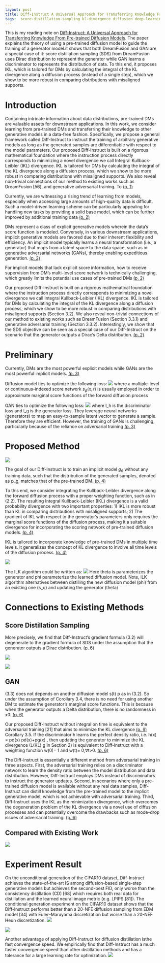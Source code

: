 ```yaml
---
layout: post
title: Diff-Instruct A Universal Approach for Transferring Knowledge From Pre-trained Diffusion Models
tags:  score-distillation-sampling kl-divergence diffusion deep-learning dreamfusion distill gan
---
```


This is my reading note on [Diff-Instruct: A Universal Approach for Transferring Knowledge From Pre-trained Diffusion Models](http://arxiv.org/abs/2305.18455). The paper explains the theory of using a pre-trained diffusion model to guide the training of a generator model.it shows that both DreamFusion and GAN are a special case of it: score distillation sampling (SDS) from DreamFusion uses Dirac distribution to represent the generator while GAN learns a discriminator to represents the distribution of data. To this end, it proposes IKL, which is tailored for DMs by calculating the integral of the KL divergence along a diffusion process (instead of a single step), which we show to be more robust in comparing distributions with misaligned supports.

# Introduction

Containing intricate information about data distributions, pre-trained DMs are valuable assets for downstream applications. In this work, we consider learning from pre-trained DMs and transferring their knowledge to other generative models in a data-free fashion. Specifically, we propose a general framework called Diff-Instruct to instruct the training of arbitrary generative models as long as the generated samples are differentiable with respect to the model parameters. Our proposed Diff-Instruct is built on a rigorous mathematical foundation where the instruction process directly corresponds to minimizing a novel divergence we call Integral Kullback-Leibler (IKL) divergence. IKL is tailored for DMs by calculating the integral of the KL divergence along a diffusion process, which we show to be more robust in comparing distributions with misaligned supports. We also reveal non-trivial connections of our method to existing works such as DreamFusion [56], and generative adversarial training. To [(p. 1)](zotero://open-pdf/library/items/47Q2WIGF?page=1&annotation=P5MPAA8H)

Currently, we are witnessing a rising trend of learning from models, especially when accessing large amounts of high-quality data is difficult. Such a model-driven learning scheme can be particularly appealing for handling new tasks by providing a solid base model, which can be further improved by additional training data [(p. 2)](zotero://open-pdf/library/items/47Q2WIGF?page=2&annotation=EXDRNDPU)

DMs represent a class of explicit generative models wherein the data’s score function is modeled. Conversely, in various downstream applications, implicit generative models are favored due to their inherent flexibility and efficiency. An implicit model typically learns a neural transformation (i.e., a generator) that maps from a latent space to the data space, such as in generative adversarial networks (GANs), thereby enabling expeditious generation. [(p. 2)](zotero://open-pdf/library/items/47Q2WIGF?page=2&annotation=J6MWHP8U)

For implicit models that lack explicit score information, how to receive supervision from DM’s multi-level score network is technically challenging, which greatly limits the potential use cases of pre-trained DMs [(p. 2)](zotero://open-pdf/library/items/47Q2WIGF?page=2&annotation=WUK254TR)

Our proposed Diff-Instruct is built on a rigorous mathematical foundation where the instruction process directly corresponds to minimizing a novel divergence we call Integral Kullback-Leibler (IKL) divergence. IKL is tailored for DMs by calculating the integral of the KL divergence along a diffusion process, which we show to be more robust in comparing distributions with misaligned supports (Section 3.2). We also reveal non-trivial connections of our method to existing works such as DreamFusion (Section 3.3.1) and generative adversarial training (Section 3.3.2). Interestingly, we show that the SDS objective can be seen as a special case of our Diff-Instruct on the scenario that the generator outputs a Dirac’s Delta distribution. [(p. 2)](zotero://open-pdf/library/items/47Q2WIGF?page=2&annotation=YHCBW6WZ)

# Preliminary
Currently, DMs are the most powerful explicit models while GANs are the most powerful implicit models. [(p. 3)](zotero://open-pdf/library/items/47Q2WIGF?page=3&annotation=644HG4WY)

Diffusion model ties to optimize the following loss:
![](https://raw.githubusercontent.com/zhangtemplar/zhangtemplar.github.io/master/uPic/luoDiffInstructUniversalApproach2023-3-x127-y514.png) 
where a multiple-level or continuous-indexed score network $s_\phi(x,t)$ is usually employed in order to approximate marginal score functions of the forward diffusion process

GAN ties to optimize the following loss:
![](https://raw.githubusercontent.com/zhangtemplar/zhangtemplar.github.io/master/uPic/luoDiffInstructUniversalApproach2023-3-x136-y341.png) 
where l_h is the discriminator loss and l_g is the generator loss. They leverage neural networks (generators) to map an easy-to-sample latent vector to generate a sample. Therefore they are efficient. However, the training of GANs is challenging, particularly because of the reliance on adversarial training [(p. 3)](zotero://open-pdf/library/items/47Q2WIGF?page=3&annotation=FNDH78QF)
# Proposed Method
![](https://raw.githubusercontent.com/zhangtemplar/zhangtemplar.github.io/master/uPic/luoDiffInstructUniversalApproach2023-4-x99-y523.png) 

The goal of our Diff-Instruct is to train an implicit model $g_\theta$ without any training data, such that the distribution of the generated samples, denoted as p_g, matches that of the pre-trained DM. [(p. 4)](zotero://open-pdf/library/items/47Q2WIGF?page=4&annotation=4V4WY8NV)

To this end, we consider integrating the Kullback-Leibler divergence along the forward diffusion process with a proper weighting function, such as in (2.2). The resulting Integral Kullback-Leibler (IKL) divergence is a valid probability divergence with two important properties: 1) IKL is more robust than KL in comparing distributions with misaligned supports; 2) The gradient of IKL with respect to the generator’s parameters only requires the marginal score functions of the diffusion process, making it a suitable divergence for incorporating the scoring network of pre-trained diffusion models. [(p. 4)](zotero://open-pdf/library/items/47Q2WIGF?page=4&annotation=IKENNIXJ)

IKL is tailored to incorporate knowledge of pre-trained DMs in multiple time levels. It generalizes the concept of KL divergence to involve all time levels of the diffusion process. [(p. 4)](zotero://open-pdf/library/items/47Q2WIGF?page=4&annotation=V485QSV2)

![](https://raw.githubusercontent.com/zhangtemplar/zhangtemplar.github.io/master/uPic/luoDiffInstructUniversalApproach2023-4-x139-y176.png) 

The ILK algorithm could be written as:
![](https://raw.githubusercontent.com/zhangtemplar/zhangtemplar.github.io/master/uPic/luoDiffInstructUniversalApproach2023-5-x101-y547.png) 
Here theta is parameterizes the generator and phi parameterize the learned diffusion model. Note, ILK algorithm alternatives between distilling the new diffusion model (phi) from an existing one (s_q) and updating the generator (theta)
# Connections to Existing Methods
## Score Distillation Sampling 
More precisely, we find that Diff-Instruct’s gradient formula (3.2) will degenerate to the gradient formula of SDS under the assumption that the generator outputs a Dirac distribution. [(p. 6)](zotero://open-pdf/library/items/47Q2WIGF?page=6&annotation=LTWK3GNH)

![](https://raw.githubusercontent.com/zhangtemplar/zhangtemplar.github.io/master/uPic/luoDiffInstructUniversalApproach2023-5-x102-y285.png) 

![](https://raw.githubusercontent.com/zhangtemplar/zhangtemplar.github.io/master/uPic/luoDiffInstructUniversalApproach2023-6-x150-y537.png) 
## GAN
(3.3) does not depends on another diffusion model s(t) p as in (3.2). So under the assumption of Corollary 3.4, there is no need for using another DM to estimate the generator’s marginal score functions. This is because when the generator outputs a Delta distribution, there is no randomness in x0. [(p. 6)](zotero://open-pdf/library/items/47Q2WIGF?page=6&annotation=MVI8AAH2)

Our proposed Diff-Instruct without integral on time is equivalent to the adversarial training [21] that aims to minimize the KL divergence [(p. 6)](zotero://open-pdf/library/items/47Q2WIGF?page=6&annotation=UDLJA9BP) Corollary 3.5. If the discriminator h learns the perfect density ratio, i.e. h(x) = pd(x) pd(x)+pg(x) , then updating the generator to minimize the KL divergence (L(KL) g in Section 2) is equivalent to Diff-Instruct with a weighting function w(0)= 1 and w(t)= 0,∀t>0. [(p. 6)](zotero://open-pdf/library/items/47Q2WIGF?page=6&annotation=RXJUBI4Q)

The Diff-Instruct is essentially a different method from adversarial training in three aspects. First, the adversarial training relies on a discriminator network to learn the density ratio between the model distribution and data distribution. However, Diff-Instruct employs DMs instead of discriminators to instruct the generator updates. Second, in scenarios where only a pre-trained diffusion model is available without any real data samples, Diff-Instruct can distill knowledge from the pre-trained model to the implicit generative model, which is not achievable with adversarial training. Third, Diff-Instruct uses the IKL as the minimization divergence, which overcomes the degeneration problem of the KL divergence via a novel use of diffusion processes and can potentially overcome the drawbacks such as mode-drop issues of adversarial training. [(p. 6)](zotero://open-pdf/library/items/47Q2WIGF?page=6&annotation=PRDM3RYT)
## Compared with Existing Work
![](https://raw.githubusercontent.com/zhangtemplar/zhangtemplar.github.io/master/uPic/luoDiffInstructUniversalApproach2023-7-x103-y206.png) 
# Experiment Result
On the unconditional generation of the CIFAR10 dataset, Diff-Instruct achieves the state-of-the-art IS among diffusion-based single-step generative models but achieves the second-best FID, only worse than the consistency distillation (CD) [68] which requires both real data for distillation and the learned neural image metric (e.g. LPIPS [81]). The conditional generation experiment on the CIFAR10 dataset shows that the Diff-Instruct performs better than a 20-NFE diffusion sampling from EDM model [34] with Euler–Maruyama discretization but worse than a 20-NEF Heun discretization.
![](https://raw.githubusercontent.com/zhangtemplar/zhangtemplar.github.io/master/uPic/luoDiffInstructUniversalApproach2023-8-x102-y545.png) 

![](https://raw.githubusercontent.com/zhangtemplar/zhangtemplar.github.io/master/uPic/luoDiffInstructUniversalApproach2023-8-x101-y197.png) 

Another advantage of applying Diff-Instruct for diffusion distillation isthe fast convergence speed. We empirically find that Diff-Instruct has a much faster convergence speed than other distillation methods and has a tolerance for a large learning rate for optimization.
![](https://raw.githubusercontent.com/zhangtemplar/zhangtemplar.github.io/master/uPic/luoDiffInstructUniversalApproach2023-9-x104-y559.png) 
